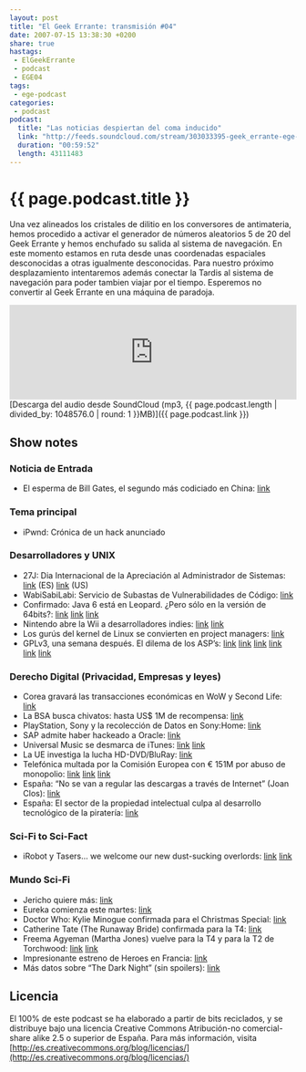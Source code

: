 ```yaml
---
layout: post
title: "El Geek Errante: transmisión #04"
date: 2007-07-15 13:38:30 +0200
share: true
hastags:
 - ElGeekErrante
 - podcast
 - EGE04
tags:
 - ege-podcast
categories:
 - podcast
podcast:
  title: "Las noticias despiertan del coma inducido"
  link: "http://feeds.soundcloud.com/stream/303033395-geek_errante-ege-podcast-ep04.mp3"
  duration: "00:59:52"
  length: 43111483
---
```


# {{ page.podcast.title }}
Una vez alineados los cristales de dilitio en los conversores de antimateria, hemos procedido a activar el generador de números aleatorios 5 de 20 del Geek Errante y hemos enchufado su salida al sistema de navegación. En este momento estamos en ruta desde unas coordenadas espaciales desconocidas a otras igualmente desconocidas. Para nuestro próximo desplazamiento intentaremos además conectar la Tardis al sistema de navegación para poder tambien viajar por el tiempo. Esperemos no convertir al Geek Errante en una máquina de paradoja.

<iframe width="100%" height="166" scrolling="no" frameborder="no" src="https://w.soundcloud.com/player/?url=https%3A//api.soundcloud.com/tracks/303033395&amp;color=ff5500&amp;auto_play=false&amp;hide_related=false&amp;show_comments=true&amp;show_user=true&amp;show_reposts=false"></iframe>
[Descarga del audio desde SoundCloud (mp3, {{ page.podcast.length | divided_by: 1048576.0 | round: 1 }}MB)]({{ page.podcast.link }})

## Show notes

### Noticia de Entrada
- El esperma de Bill Gates, el segundo más codiciado en China: [link](http://mr-bullfrog.blogspot.com.es/2007/07/cosas-raras-del-mundo.html)

### Tema principal
- iPwnd: Crónica de un hack anunciado

### Desarrolladores y UNIX
- 27J: Dia Internacional de la Apreciación al Administrador de Sistemas: [link](http://web.archive.org/web/20071107092747/http://www.sysadminday.com.es/) (ES) [link](http://sysadminday.com/) (US)
- WabiSabiLabi: Servicio de Subastas de Vulnerabilidades de Código: [link](http://web.archive.org/web/20071114070319/http://www.wslabi.com/wabisabilabi/about.do?)
- Confirmado: Java 6 está en Leopard. ¿Pero sólo en la versión de 64bits?: [link](http://www.javalobby.org/nl/archive/jlnews_20070619o.html) [link](https://damnhandy.com/2007/06/13/java-on-mac-os-x-leopard-to-be-64-bit-resolution-independent/) [link](http://web.archive.org/web/20070921212029/http://weblogs.java.net/blog/robogeek/archive/2007/06/java_on_os_x_it.html)
- Nintendo abre la Wii a desarrolladores indies: [link](http://gizmodo.com/272717/nintendo-opens-wii-to-indie-developers) [link](https://www.engadget.com/2007/06/27/wiiware-paves-the-way-for-homemade-wii-games/)
- Los gurús del kernel de Linux se convierten en project managers: [link](http://web.archive.org/web/20070904041443/http://digg.com/linux_unix/Are_top_Linux_developers_losing_the_will_to_code)
- GPLv3, una semana después. El dilema de los ASP’s: [link](http://lawandlifesiliconvalley.blogspot.com.es/2007/07/general-public-license-version-3-legal.html) [link](http://web.archive.org/web/20071014214510/http://blogs.sun.com/webmink/entry/welcome_to_gplv3) [link](http://web.archive.org/web/20070702092301/http://news.yahoo.com/s/nf/20070629/bs_nf/53471) [link](http://web.archive.org/web/20070714110703/http://news.yahoo.com/s/cmp/20070630/tc_cmp/200001747) [link](https://tech.slashdot.org/story/07/07/01/0142248/swsoft-out-of-compliance-with-the-gpl) [link](http://web.archive.org/web/20070712204902/http://news.yahoo.com/s/infoworld/20070706/tc_infoworld/90005)

### Derecho Digital (Privacidad, Empresas y leyes)
- Corea gravará las transacciones económicas en WoW y Second Life: [link](http://web.archive.org/web/20070910112947/http://kotaku.com/gaming/one-of-the-only-certainties-in-life/south-korea-to-tax-virtual-assets-273957.php)
- La BSA busca chivatos: hasta US$ 1M de recompensa: [link](http://arstechnica.com/tech-policy/2007/07/bsa-announces-1-million-award-for-piracy-snitches/)
- PlayStation, Sony y la recolección de Datos en Sony:Home: [link](http://web.archive.org/web/20071109162452/http://sigt.net/archivo/playstation-sony-y-la-recoleccion-de-datos.xhtml)
- SAP admite haber hackeado a Oracle: [link](http://www.dvorak.org/blog/2007/07/03/sap-admits-to-hacking-oracle/)
- Universal Music se desmarca de iTunes: [link](http://web.archive.org/web/20070708193620/http://news.yahoo.com/s/nf/20070703/bs_nf/53532) [link](https://hipertextual.com/archivo/2007/06/la-itunes-store-supera-amazon/)
- La UE investiga la lucha HD-DVD/BluRay: [link](http://web.archive.org/web/20070705232341/http://news.yahoo.com/s/ap/20070703/ap_on_hi_te/eu_dvd_formats)
- Telefónica multada por la Comisión Europea con € 151M por abuso de monopolio: [link](http://noticiasfriki.blogspot.com.es/2007/07/cesar-alierta-friki-del-da-enhorabuena.html) [link](https://bandaancha.eu/articulos/recurso-telefonica-podria-paralizar-4846) [link](https://bandaancha.eu/articulos/bruselas-multa-telefonica-151-8-millones-4837)
- España: “No se van a regular las descargas a través de Internet” (Joan Clos): [link](http://web.archive.org/web/20070703192559/http://www.aui.es/index.php?body=dest_v1article&id_article=2752)
- España: El sector de la propiedad intelectual culpa al desarrollo tecnológico de la piratería: [link](http://tecnologia.elpais.com/tecnologia/2007/06/29/actualidad/1183105681_850215.html)

### Sci-Fi to Sci-Fact
- iRobot y Tasers… we welcome our new dust-sucking overlords: [link](http://web.archive.org/web/20070701200301/http://news.yahoo.com/s/ap/20070628/ap_on_hi_te/armed_robots) [link](http://www.johnny-five.com/)

### Mundo Sci-Fi
- Jericho quiere más: [link](http://www.sliceofscifi.com/2007/07/03/jericho-has-long-term-plans/)
- Eureka comienza este martes: [link](http://www.syfy.com/eureka)
- Doctor Who: Kylie Minogue confirmada para el Christmas Special: [link](http://web.archive.org/web/20071228082909/http://www.bbc.co.uk/doctorwho/news/cult/news/drwho/2007/07/03/46771.shtml)
- Catherine Tate (The Runaway Bride) confirmada para la T4: [link](http://web.archive.org/web/20080218175211/http://www.bbc.co.uk/doctorwho/news/cult/news/drwho/2007/07/03/46831.shtml)
- Freema Agyeman (Martha Jones) vuelve para la T4 y para la T2 de Torchwood: [link](http://web.archive.org/web/20071030041117/http://www.bbc.co.uk/doctorwho/news/cult/news/drwho/2007/07/02/46692.shtml) [link](http://www.sliceofscifi.com/2007/07/02/series-four-doctor-who-breaking-news/)
- Impresionante estreno de Heroes en Francia: [link](http://web.archive.org/web/20071208062339/http://www.vertele.com/noticias/detail.php?id=15813)
- Más datos sobre “The Dark Night” (sin spoilers): [link](https://www.comicbookmovie.com/batman/batman_the_dark_knight/a-spoiler-free-update-of-the-dark-knight-a3729)

## Licencia
El 100% de este podcast se ha elaborado a partir de bits reciclados, y se distribuye bajo una licencia Creative Commons Atribución-no comercial-share alike 2.5 o superior de España. Para más información, visita [http://es.creativecommons.org/blog/licencias/](http://es.creativecommons.org/blog/licencias/)

